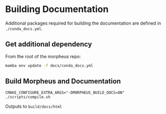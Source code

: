 <!--
 SPDX-FileCopyrightText: Copyright (c) 2021, NVIDIA CORPORATION & AFFILIATES. All rights reserved.
 SPDX-License-Identifier: Apache-2.0

 Licensed under the Apache License, Version 2.0 (the "License");
 you may not use this file except in compliance with the License.
 You may obtain a copy of the License at

 http://www.apache.org/licenses/LICENSE-2.0

 Unless required by applicable law or agreed to in writing, software
 distributed under the License is distributed on an "AS IS" BASIS,
 WITHOUT WARRANTIES OR CONDITIONS OF ANY KIND, either express or implied.
 See the License for the specific language governing permissions and
 limitations under the License.
-->

# Building Documentation

Additional packages required for building the documentation are defined in `./conda_docs.yml`.

## Get additional dependency
From the root of the morpheus repo:
```bash
mamba env update -f docs/conda_docs.yml
```

## Build Morpheus and Documentation
```
CMAKE_CONFIGURE_EXTRA_ARGS="-DMORPHEUS_BUILD_DOCS=ON" ./scripts/compile.sh
```
Outputs to `build/docs/html`
